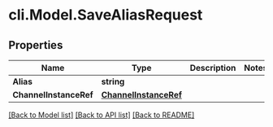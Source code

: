 # cli.Model.SaveAliasRequest

## Properties

Name | Type | Description | Notes
------------ | ------------- | ------------- | -------------
**Alias** | **string** |  | 
**ChannelInstanceRef** | [**ChannelInstanceRef**](ChannelInstanceRef.md) |  | 

[[Back to Model list]](../README.md#documentation-for-models) [[Back to API list]](../README.md#documentation-for-api-endpoints) [[Back to README]](../README.md)


